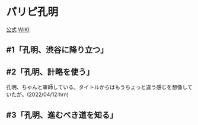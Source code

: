 # パリピ孔明

[公式](https://paripikoumei-anime.com/) 
[WIKI](https://ja.wikipedia.org/wiki/%E3%83%91%E3%83%AA%E3%83%94%E5%AD%94%E6%98%8E) 

## #1「孔明、渋谷に降り立つ」

## #2「孔明、計略を使う」

孔明、ちゃんと軍師している。タイトルからはもうちょっと違う感じを想像していたが。(2022/04/12:hrn)

## #3「孔明、進むべき道を知る」
